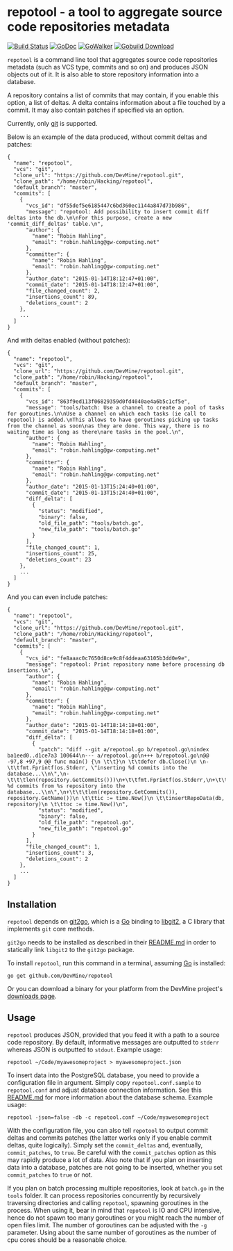 # repotool - a tool to aggregate source code repositories metadata

[![Build Status](https://travis-ci.org/DevMine/repotool.png?branch=master)](https://travis-ci.org/DevMine/repotool)
[![GoDoc](http://godoc.org/github.com/DevMine/repotool?status.svg)](http://godoc.org/github.com/DevMine/repotool)
[![GoWalker](http://img.shields.io/badge/doc-gowalker-blue.svg?style=flat)](https://gowalker.org/github.com/DevMine/repotool)
[![Gobuild Download](http://gobuild.io/badge/github.com/DevMine/repotool/downloads.svg)](http://gobuild.io/github.com/DevMine/repotool)

`repotool` is a command line tool that aggregates source code repositories
metadata (such as VCS type, commits and so on) and produces JSON objects out of
it.  It is also able to store repository information into a database.

A repository contains a list of commits that may contain, if you enable this
option, a list of deltas. A delta contains information about a file
touched by a commit. It may also contain patches if specified via an option.

Currently, only [git](http://git-scm.com/) is supported.

Below is an example of the data produced, without commit deltas and patches:

```
{
  "name": "repotool",
  "vcs": "git",
  "clone_url": "https://github.com/DevMine/repotool.git",
  "clone_path": "/home/robin/Hacking/repotool",
  "default_branch": "master",
  "commits": [
    {
      "vcs_id": "df55def5e6185447c6bd360ec1144a847d73b986",
      "message": "repotool: Add possibility to insert commit diff deltas into the db.\n\nFor this purpose, create a new 'commit_diff_deltas' table.\n",
      "author": {
        "name": "Robin Hahling",
        "email": "robin.hahling@gw-computing.net"
      },
      "committer": {
        "name": "Robin Hahling",
        "email": "robin.hahling@gw-computing.net"
      },
      "author_date": "2015-01-14T18:12:47+01:00",
      "commit_date": "2015-01-14T18:12:47+01:00",
      "file_changed_count": 2,
      "insertions_count": 89,
      "deletions_count": 2
    },
    ...
  ]
}
```

And with deltas enabled (without patches):

```
{
  "name": "repotool",
  "vcs": "git",
  "clone_url": "https://github.com/DevMine/repotool.git",
  "clone_path": "/home/robin/Hacking/repotool",
  "default_branch": "master",
  "commits": [
    {
      "vcs_id": "863f9ed113f06829359d0fd4040ae4a6b5c1cf5e",
      "message": "tools/batch: Use a channel to create a pool of tasks for goroutines.\n\nUse a channel on which each tasks (ie call to repotool) is added.\nThis allows to have goroutines picking up tasks from the channel as soon\nas they are done. This way, there is no waiting time as long as there\nare tasks in the pool.\n",
      "author": {
        "name": "Robin Hahling",
        "email": "robin.hahling@gw-computing.net"
      },
      "committer": {
        "name": "Robin Hahling",
        "email": "robin.hahling@gw-computing.net"
      },
      "author_date": "2015-01-13T15:24:40+01:00",
      "commit_date": "2015-01-13T15:24:40+01:00",
      "diff_delta": [
        {
          "status": "modified",
          "binary": false,
          "old_file_path": "tools/batch.go",
          "new_file_path": "tools/batch.go"
        }
      ],
      "file_changed_count": 1,
      "insertions_count": 25,
      "deletions_count": 23
    },
    ...
  ]
}
```

And you can even include patches:

```
{
  "name": "repotool",
  "vcs": "git",
  "clone_url": "https://github.com/DevMine/repotool.git",
  "clone_path": "/home/robin/Hacking/repotool",
  "default_branch": "master",
  "commits": [
    {
      "vcs_id": "fe8aaac0c7650d8ce9c8f4ddeaa63105b3dd0e9e",
      "message": "repotool: Print repository name before processing db insertions.\n",
      "author": {
        "name": "Robin Hahling",
        "email": "robin.hahling@gw-computing.net"
      },
      "committer": {
        "name": "Robin Hahling",
        "email": "robin.hahling@gw-computing.net"
      },
      "author_date": "2015-01-14T18:14:18+01:00",
      "commit_date": "2015-01-14T18:14:18+01:00",
      "diff_delta": [
        {
          "patch": "diff --git a/repotool.go b/repotool.go\nindex ba1eed0..d1ce7a3 100644\n--- a/repotool.go\n+++ b/repotool.go\n@@ -97,8 +97,9 @@ func main() {\n \t\t}\n \t\tdefer db.Close()\n \n-\t\tfmt.Fprintf(os.Stderr, \"inserting %d commits into the database...\\n\",\n-\t\t\tlen(repository.GetCommits()))\n+\t\tfmt.Fprintf(os.Stderr,\n+\t\t\t\"inserting %d commits from %s repository into the database...\\n\",\n+\t\t\tlen(repository.GetCommits()), repository.GetName())\n \t\ttic := time.Now()\n \t\tinsertRepoData(db, repository)\n \t\ttoc := time.Now()\n",
          "status": "modified",
          "binary": false,
          "old_file_path": "repotool.go",
          "new_file_path": "repotool.go"
        }
      ],
      "file_changed_count": 1,
      "insertions_count": 3,
      "deletions_count": 2
    },
    ...
  ]
}
```

## Installation

`repotool` depends on [git2go](https://github.com/libgit2/git2go), which is a
[Go](http://golang.org/) binding to [libgit2](https://libgit2.github.com/), a C
library that implements `git` core methods.

`git2go` needs to be installed as described in their
[README.md](https://github.com/libgit2/git2go/blob/master/README.md#installing)
in order to statically link `libgit2` to the `git2go` package.

To install `repotool`, run this command in a terminal, assuming
[Go](http://golang.org/) is installed:

    go get github.com/DevMine/repotool

Or you can download a binary for your platform from the DevMine project's
[downloads page](http://devmine.ch/downloads).

## Usage

`repotool` produces JSON, provided that you feed it with a path to a source code
repository. By default, informative messages are outputted to `stderr` whereas
JSON is outputted to `stdout`. Example usage:

    repotool ~/Code/myawesomeproject > myawesomeproject.json

To insert data into the PostgreSQL database, you need to provide a configuration
file in argument. Simply copy `repotool.conf.sample` to `repotool.conf` and
adjust database connection information. See this
[README.md](https://github.com/DevMine/repotool/blob/master/db/README.md) for
more information about the database schema. Example usage:

    repotool -json=false -db -c repotool.conf ~/Code/myawesomeproject

With the configuration file, you can also tell `repotool` to output commit
deltas and commits patches (the latter works only if you enable commit deltas,
quite logically). Simply set the `commit_deltas` and, eventually,
`commit_patches`, to `true`. Be careful with the `commit_patches` option as this
may rapidly produce a lot of data. Also note that if you plan on inserting data
into a database, patches are not going to be inserted, whether you set
`commit_patches` to `true` or not.

If you plan on batch processing multiple repositories, look at `batch.go` in the
`tools` folder. It can process repositories concurrently by recursively
traversing directories and calling `repotool`, spawning goroutines in the
process.  When using it, bear in mind that `repotool` is IO and CPU intensive,
hence do not spawn too many goroutines or you might reach the number of open
files limit. The number of goroutines can be adjusted with the `-g` parameter.
Using about the same number of goroutines as the number of cpu cores should be a
reasonable choice.
